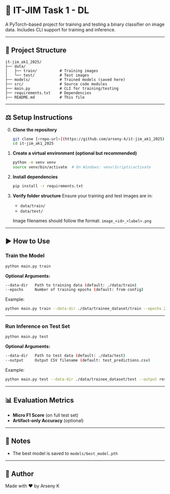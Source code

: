 # 🧠 IT-JIM Task 1 - DL

A PyTorch-based project for training and testing a binary classifier on image data. Includes CLI support for training and inference.

---

## 📁 Project Structure

```
it-jim_ak1_2025/
├── data/
│   ├── train/          # Training images
│   └── test/           # Test images
├── models/             # Trained models (saved here)
├── src/                # Source code modules
├── main.py             # CLI for training/testing
├── requirements.txt    # Dependencies
├── README.md           # This file
```

---

## ⚖️ Setup Instructions

0. **Clone the repository**
   ```bash
   git clone [<repo-url>](https://github.com/arseny-k/it-jim_ak1_2025)
   cd it-jim_ak1_2025
   ```

1. **Create a virtual environment (optional but recommended)**
   ```bash
   python -m venv venv
   source venv/bin/activate  # On Windows: venv\Scripts\activate
   ```

2. **Install dependencies**
   ```bash
   pip install -r requirements.txt
   ```

3. **Verify folder structure**
   Ensure your training and test images are in:
   - `data/train/`
   - `data/test/`

   Image filenames should follow the format: `image_<id>_<label>.png`

---

## ▶️ How to Use

### Train the Model
```bash
python main.py train
```

**Optional Arguments:**
```bash
--data-dir   Path to training data (default: ./data/train)
--epochs     Number of training epochs (default: from config)
```

Example:
```bash
python main.py train --data-dir ./data/trainee_dataset/train --epochs 20
```

---

### Run Inference on Test Set
```bash
python main.py test
```

**Optional Arguments:**
```bash
--data-dir   Path to test data (default: ./data/test)
--output     Output CSV filename (default: test_predictions.csv)
```

Example:
```bash
python main.py test --data-dir ./data/trainee_dataset/test --output results.csv
```

---

## 📊 Evaluation Metrics
- **Micro F1 Score** (on full test set)
- **Artifact-only Accuracy** (optional)

---

## 🚧 Notes
- The best model is saved to `models/best_model.pth`


---

## 🚀 Author
Made with ❤️ by Arseny K
